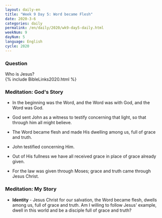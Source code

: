 ```yaml
---
layout: daily-en
title: "Week 9 Day 5: Word became Flesh"
date: 2020-3-6 
categories: daily
permalink: /en/daily/2020/wk9-day5-daily.html
weekNum: 9
dayNum: 5
language: English
cycle: 2020
---
```


### Question     
Who is Jesus?  
{% include BibleLinks2020.html %} 

### Meditation: God's Story   
+ In the beginning was the Word, and the Word was with God, and the Word was God. 

+ God sent John as a witness to testify concerning that light, so that through him all might believe. 

+ The Word became flesh and made His dwelling among us, full of grace and truth. 

+ John testified concerning Him. 

+ Out of His fullness we have all received grace in place of grace already given. 

+ For the law was given through Moses; grace and truth came through Jesus Christ. 

### Meditation: My Story   
+ **Identity** - Jesus Christ for our salvation, the Word became flesh, dwells among us, full of grace and truth. Am I willing to follow Jesus' example, dwell in this world and be a disciple full of grace and truth? 

